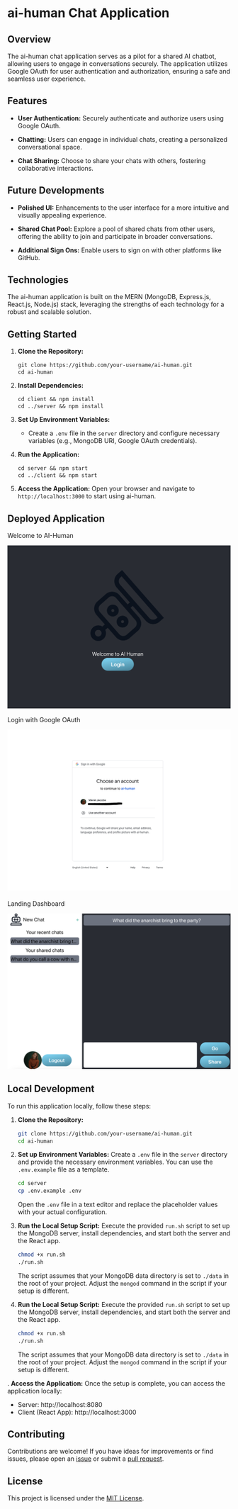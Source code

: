 # ai-human Chat Application

## Overview

The ai-human chat application serves as a pilot for a shared AI chatbot, allowing users to engage in conversations securely. The application utilizes Google OAuth for user authentication and authorization, ensuring a safe and seamless user experience.

## Features

- **User Authentication:** Securely authenticate and authorize users using Google OAuth.
  
- **Chatting:** Users can engage in individual chats, creating a personalized conversational space.

- **Chat Sharing:** Choose to share your chats with others, fostering collaborative interactions.

## Future Developments

- **Polished UI:** Enhancements to the user interface for a more intuitive and visually appealing experience.

- **Shared Chat Pool:** Explore a pool of shared chats from other users, offering the ability to join and participate in broader conversations.

- **Additional Sign Ons:** Enable users to sign on with other platforms like GitHub. 


## Technologies

The ai-human application is built on the MERN (MongoDB, Express.js, React.js, Node.js) stack, leveraging the strengths of each technology for a robust and scalable solution.

## Getting Started

1. **Clone the Repository:**
   ```
   git clone https://github.com/your-username/ai-human.git
   cd ai-human
   ```

2. **Install Dependencies:**
   ```
   cd client && npm install
   cd ../server && npm install
   ```

3. **Set Up Environment Variables:**
   - Create a `.env` file in the `server` directory and configure necessary variables (e.g., MongoDB URI, Google OAuth credentials).

4. **Run the Application:**
   ```
   cd server && npm start
   cd ../client && npm start
   ```

5. **Access the Application:**
   Open your browser and navigate to `http://localhost:3000` to start using ai-human.


## Deployed Application 

Welcome to AI-Human

![alt text](./assets/images/welcome.png)

Login with Google OAuth

![alt text](./assets/images/oauth.png)

Landing Dashboard

![alt text](./assets/images/landing.png)

## Local Development

To run this application locally, follow these steps:

1. **Clone the Repository:**
   ```bash
   git clone https://github.com/your-username/ai-human.git
   cd ai-human
   ```


2. **Set up Environment Variables:**
   Create a `.env` file in the `server` directory and provide the necessary environment variables. You can use the `.env.example` file as a template.
   ```bash
   cd server
   cp .env.example .env
   ```

   Open the `.env` file in a text editor and replace the placeholder values with your actual configuration.

3. **Run the Local Setup Script:**
   Execute the provided `run.sh` script to set up the MongoDB server, install dependencies, and start both the server and the React app.
   ```bash
   chmod +x run.sh
   ./run.sh
   ```

   The script assumes that your MongoDB data directory is set to `./data` in the root of your project. Adjust the `mongod` command in the script if your setup is different.



4. **Run the Local Setup Script:**
   Execute the provided `run.sh` script to set up the MongoDB server, install dependencies, and start both the server and the React app.
   ```bash
   chmod +x run.sh
   ./run.sh
   ```

   The script assumes that your MongoDB data directory is set to `./data` in the root of your project. Adjust the `mongod` command in the script if your setup is different.

. **Access the Application:**
   Once the setup is complete, you can access the application locally:
   - Server: http://localhost:8080
   - Client (React App): http://localhost:3000

## Contributing

Contributions are welcome! If you have ideas for improvements or find issues, please open an [issue](https://github.com/your-username/ai-human/issues) or submit a [pull request](https://github.com/your-username/ai-human/pulls).

## License

This project is licensed under the [MIT License](LICENSE).